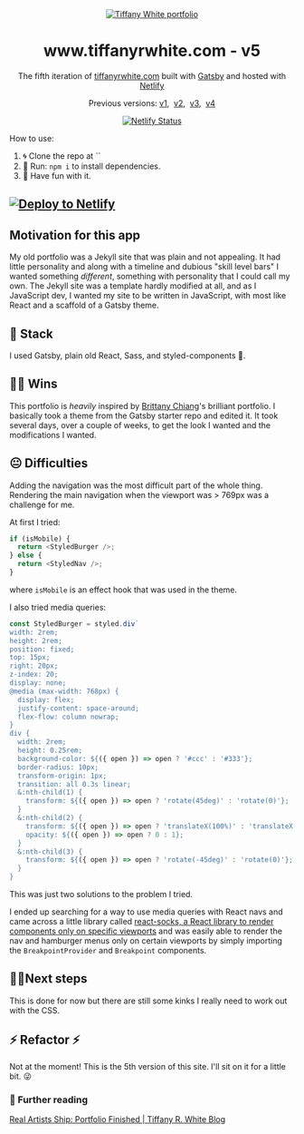 <div align="center">
  <a href="https://github.com/twhite96/portfolio-v5">
    <img src="https://res.cloudinary.com/twhiteblog/image/upload/c_scale,q_100,w_333/v1600111898/trw-github.png" alt="Tiffany White portfolio" />
  </a>
</div>
<h1 align="center">www.tiffanyrwhite.com - v5</h1>
<p align="center">
  The fifth iteration of <a href="https://www.tiffanyrwhite.com" target="_blank" rel="noopener noreferrer" >tiffanyrwhite.com</a> built with <a href="https://www.gatsbyjs.org/" target="_blank" rel="noopener noreferrer" >Gatsby</a> and hosted with <a href="https://www.netlify.com/" target="_blank" rel="noopener noreferrer" >Netlify</a>
</p>
<p align="center">
  Previous versions:
  <a href="https://github.com/twhite96/v1" rel="noreferrer" target="_blank">v1</a>,&nbsp;
  <a href="https://github.com/twhite96/v2" rel="noreferrer" target="_blank">v2</a>,&nbsp;
  <a href="https://github.com/twhite96/v3" rel="noreferrer" target="_blank">v3</a>,&nbsp;
  <a href="https://github.com/twhite96/v4" rel="noreferrer" target="_blank">v4</a>
</p>

<p align="center">
  <a href="https://app.netlify.com/sites/twhite-portfolio/deploys"><img src="https://api.netlify.com/api/v1/badges/e3f186c5-5bc0-4578-b552-b71c555f6913/deploy-status" alt="Netlify Status"></a>
</p>

How to use:

1. 🌀 Clone the repo at ``
2. 🏃 Run: `npm i` to install dependencies.
3. 🎊 Have fun with it.

## [![Deploy to Netlify](https://www.netlify.com/img/deploy/button.svg)](https://app.netlify.com/start/deploy?repository=https://github.com/twhite96/portfolio-v5)

## Motivation for this app

My old portfolio was a Jekyll site that was plain and not appealing. It had little personality and along with a timeline and dubious "skill level bars" I wanted something _different_, something with personality that I could call my own. The Jekyll site was a template hardly modified at all, and as I JavaScript dev, I wanted my site to be written in JavaScript, with most like React and a scaffold of a Gatsby theme.

## 🥞 Stack

I used Gatsby, plain old React, Sass, and styled-components 💅.

## 👊🏽 Wins

This portfolio is _heavily_ inspired by [Brittany Chiang](https://brittanychiang.com/)'s brilliant portfolio. I basically took a theme from the Gatsby starter repo and edited it. It took several days, over a couple of weeks, to get the look I wanted and the modifications I wanted.

## 😐 Difficulties

Adding the navigation was the most difficult part of the whole thing. Rendering the main navigation when the viewport was > 769px was a challenge for me.

At first I tried:

```js
if (isMobile) {
  return <StyledBurger />;
} else {
  return <StyledNav />;
}
```

where `isMobile` is an effect hook that was used in the theme.

I also tried media queries:

```js
const StyledBurger = styled.div`
width: 2rem;
height: 2rem;
position: fixed;
top: 15px;
right: 20px;
z-index: 20;
display: none;
@media (max-width: 768px) {
  display: flex;
  justify-content: space-around;
  flex-flow: column nowrap;
}
div {
  width: 2rem;
  height: 0.25rem;
  background-color: ${({ open }) => open ? '#ccc' : '#333'};
  border-radius: 10px;
  transform-origin: 1px;
  transition: all 0.3s linear;
  &:nth-child(1) {
    transform: ${({ open }) => open ? 'rotate(45deg)' : 'rotate(0)'};
  }
  &:nth-child(2) {
    transform: ${({ open }) => open ? 'translateX(100%)' : 'translateX(0)'};
    opacity: ${({ open }) => open ? 0 : 1};
  }
  &:nth-child(3) {
    transform: ${({ open }) => open ? 'rotate(-45deg)' : 'rotate(0)'};
  }
}
```

This was just two solutions to the problem I tried.

I ended up searching for a way to use media queries with React navs and came across a little library called [react-socks, a React library to render components only on specific viewports](https://github.com/flexdinesh/react-socks) and was easily able to render the nav and hamburger menus only on certain viewports by simply importing the `BreakpointProvider` and `Breakpoint` components.

## 🚶‍♂️Next steps

This is done for now but there are still some kinks I really need to work out with the CSS.

## ⚡ Refactor ⚡

Not at the moment! This is the 5th version of this site. I'll sit on it for a little bit. 😜

### 📘 Further reading

[Real Artists Ship: Portfolio Finished | Tiffany R. White Blog](https://tiffanywhite.dev/2020/10/12/real-artists-ship/)
